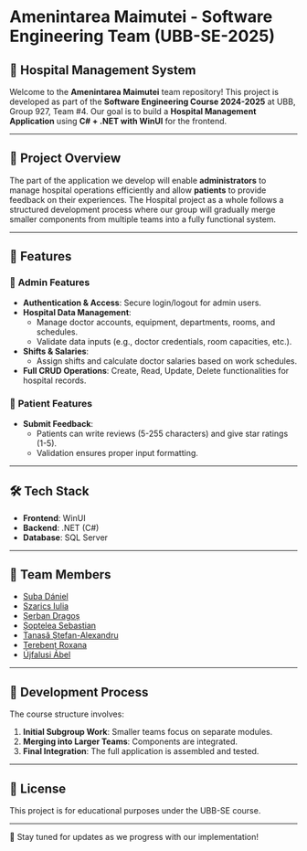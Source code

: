 # Amenintarea Maimutei - Software Engineering Team (UBB-SE-2025)

## 🏥 Hospital Management System
Welcome to the **Amenintarea Maimutei** team repository! This project is developed as part of the **Software Engineering Course 2024-2025** at UBB, Group 927, Team #4. Our goal is to build a **Hospital Management Application** using **C# + .NET with WinUI** for the frontend.

---

## 📌 Project Overview
The part of the application we develop will enable **administrators** to manage hospital operations efficiently and allow **patients** to provide feedback on their experiences. The Hospital project as a whole follows a structured development process where our group will gradually merge smaller components from multiple teams into a fully functional system.

---

## 🚀 Features
### 🔹 **Admin Features**
- **Authentication & Access**: Secure login/logout for admin users.
- **Hospital Data Management**:
  - Manage doctor accounts, equipment, departments, rooms, and schedules.
  - Validate data inputs (e.g., doctor credentials, room capacities, etc.).
- **Shifts & Salaries**:
  - Assign shifts and calculate doctor salaries based on work schedules.
- **Full CRUD Operations**: Create, Read, Update, Delete functionalities for hospital records.

### 🔹 **Patient Features**
- **Submit Feedback**:
  - Patients can write reviews (5-255 characters) and give star ratings (1-5).
  - Validation ensures proper input formatting.

---

## 🛠️ Tech Stack
- **Frontend**: WinUI
- **Backend**: .NET (C#)
- **Database**: SQL Server

---

## 👥 Team Members
- [Suba Dániel](https://github.com/danisuba10)
- [Szarics Iulia](https://github.com/iuliaszarics)
- [Șerban Dragoș](https://github.com/dragos06)
- [Șoptelea Sebastian](https://github.com/dosqas)
- [Tanasă Ștefan-Alexandru](https://github.com/Jevan2004)
- [Terebenț Roxana](https://github.com/TereRoxy)
- [Újfalusi Ábel](https://github.com/UjfalusiAbel)

---

## 📅 Development Process
The course structure involves:
1. **Initial Subgroup Work**: Smaller teams focus on separate modules.
2. **Merging into Larger Teams**: Components are integrated.
3. **Final Integration**: The full application is assembled and tested.

---

## 📜 License
This project is for educational purposes under the UBB-SE course.

---

🎯 Stay tuned for updates as we progress with our implementation!

